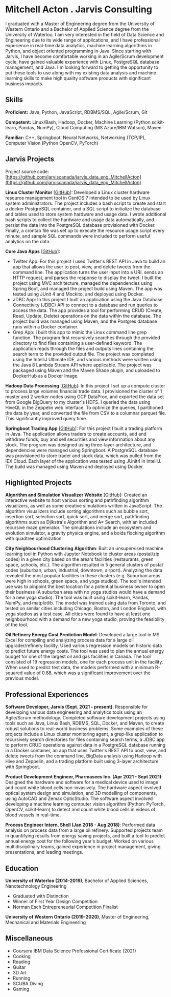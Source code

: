 # Mitchell Acton . Jarvis Consulting

I graduated with a Master of Engineering degree from the University of Western Ontario and a Bachelor of Applied Science degree from the University of Waterloo. I am very interested in the field of Data Science and Engineering due to its wide range of applications, and I have professional experience in real-time data analytics, machine learning algorithms in Python, and object oriented programming in Java. Since starting with Jarvis, I have become comfortable working in an Agile/Scrum development cycle, have gained valuable experience with Linux, PostgreSQL database management, and Java. I'm looking forward to getting the opportunity to put these tools to use along with my existing data analysis and machine learning skills to make high quality software products with significant business impacts.

## Skills

**Proficient:** Java, Python, JavaScript, RDBMS/SQL, Agile/Scrum, Git

**Competent:** Linux/Bash, Hadoop, Docker, Machine Learning (Python scikit-learn, Pandas, NumPy), Cloud Computing (MS Azure/IBM Watson), Maven

**Familiar:** C++, Springboot, Neural Networks, Networking (TCP/IP), Computer Vision (Python OpenCV, PyTorch)

## Jarvis Projects

Project source code: [https://github.com/jarviscanada/jarvis_data_eng_MitchellActon](https://github.com/jarviscanada/jarvis_data_eng_MitchellActon)


**Linux Cluster Monitor** [[GitHub](https://github.com/jarviscanada/jarvis_data_eng_MitchellActon/tree/master/linux_sql)]: Developed a Linux cluster hardware resource management tool in CentOS 7 intended to be used by Linux system administrators. The project includes a bash script to create and start a docker PostgreSQL container, and a SQL script to initialize the database and tables used to store system hardware and usage data. I wrote additional bash scripts to collect the hardware and usage data automatically, and persist the data into the PostgreSQL database provisioned with Docker. Finally, a crontab file was set up to execute the resource usage script every minute, and sample SQL commands were included to perform useful analytics on the data.

**Core Java Apps** [[GitHub](https://github.com/jarviscanada/jarvis_data_eng_MitchellActon/tree/master/core_java)]:
      
  - Twitter App: For this project I used Twitter's REST API in Java to build an app that allows the user to post, view, and delete tweets from the command line. The application turns the user input into a URI, sends an HTTP request, and parses the response to display the tweet. I built the project using MVC architecture, managed the dependencies using Spring Boot, and managed the project build using Maven. The app was tested using JUnit 4 and Mockito, and deployed using Docker.
  - JDBC App: In this project I built an application using the Java Database Connectivity (JDBC) API to connect to a database and run queries to access the data. The app provides a tool for performing CRUD (Create, Read, Update, Delete) operations on the data within the database. The project build was managed using Maven, and the Postgres database runs within a Docker container.
  - Grep App: I built this app to mimic the Linux command line grep function. The program first recursively searches through the provided directory to find files containing a user-defined keyword. The application reads through the files and outputs lines containing the search term to the provided output file. The project was completed using the IntelliJ Ultimate IDE, and various methods were written using the Java 8 Lambda Stream API where applicable. The project was packaged using Maven and the Maven Shade plugin, and uploaded to DockerHub as a Docker Image.

**Hadoop Data Processing** [[GitHub](https://github.com/jarviscanada/jarvis_data_eng_MitchellActon/tree/master/hadoop)]: In this project I set up a compute cluster to process large volumes financial trade data. I provisioned the cluster of 1 master and 2 worker nodes using GCP DataProc, and exported the data set from Google BigQuery to my cluster's HDFS. I queried the data using HiveQL in the Zeppelin web interface. To optimize the queries, I partitioned the data by year, and converted the file from CSV to a columnar parquet file. This significantly improved query time.

**Springboot Trading App** [[GitHub](https://github.com/jarviscanada/jarvis_data_eng_MitchellActon/tree/master/springboot)]: For this project I built a trading platform in Java. The application allows traders to create accounts, add and withdraw funds, buy and sell securities and view information about any stock. The program was designed using three-layer architecture, and dependencies were managed using Springboot. A PostgreSQL database was provisioned to store trader and stock data, which was pulled from the IEX Cloud. Each layer of the application was tested using JUnit4 in IntelliJ. The build was managed using Maven and deployed using Docker.


## Highlighted Projects
**Algorithm and Simulation Visualizer Website** [[GitHub](https://mitchellacton.github.io/WebPortfolio/site/)]: Created an interactive website to host various sorting and pathfinding algorithm visualizers, as well as some creative simulations written in JavaScript. The algorithm visualizers include sorting algorithms such as bubble sort, insertion sort, selection sort, quick sort, and merge sort, pathfinding algorithms such as Djikstra's Algorithm and A* Search, with an included recursive maze generator. The simulations include an ecosystem and evolution simulator, a gravity physics engine, and a boids flocking algorithm with quadtree optimization.

**City Neighbourhood Clustering Algorithm**: Built an unsupervised machine learning tool in Python with Jupyter Notebook to cluster areas (postal/zip codes) in a given city based on the area's facilities (restaurants, green space, schools, etc.). The algorithm resulted in 5 general clusters of postal codes (suburban, urban, industrial, downtown, airport). Analyzing the data revealed the most popular facilities in these clusters (e.g. Suburban areas were high in schools, green space, and yoga studios). The tool's intended use was to pinpoint the best location for a potential business owner to open their business (A suburban area with no yoga studios would have a demand for a new yoga studio). The tool was built using scikit-learn, Pandas, NumPy, and matplotlib. The model was trained using data from Toronto, and tested on similar cities including Chicago, Boston, and London England, with yoga studios as a test case. All cities were found to have at least one neighbourhood with a demand for a new yoga studio, proving the feasibility of the tool.

**Oil Refinery Energy Cost Prediction Model**: Developed a large tool in MS Excel for compiling and analyzing process data for a large oil upgrader/refinery facility. Used various regression models on historic data to predict future energy costs. The tool was used to plan the annual energy budget for one of the largest oil and gas facilities in Canada. The tool consisted of 19 regression models, one for each process unit in the facility. When used to predict test data, the models performed with a minimum R-squared value of 0.88, which was a significant improvement over the previous model.


## Professional Experiences

**Software Developer, Jarvis (Sept. 2021 - present)**: Responsible for developing various data engineering and analytics tools using an Agile/Scrum methodology. Completed software development projects using tools such as Java, Linux Bash, RDBMS, SQL, Docker, and Maven, to create robust solutions to real-world business problems. Some examples of these projects include a Linux cluster monitoring agent, a grep-like application to recursively search directories for files containing search terms, a JDBC app to perform CRUD operations against data in a PostgreSQL database running in a Docker container, an app that uses Twitter's REST API to post, view, and delete tweets from the command line, BigData analysis using Hadoop with Hive and Zeppelin, and a trading platform built using 3-layer architecture with Springboot.

**Product Development Engineer, Pharmasees Inc. (Apr 2021 - Sept 2021)**: Designed the hardware and software for a medical device used to image and count white blood cells non-invasively. The hardware aspect involved optical system design and simulation, and 3D modelling of components, using AutoCAD and Zemax OpticStudio. The software aspect involved developing a machine learning computer vision algorithm (Python: PyTorch, OpenCV, scikit-learn) to detect and count white blood cells in videos of blood vessels in real-time.

**Process Engineer Intern, Shell (Jan 2018 - Aug 2018)**: Performed data analysis on process data from a large oil refinery. Supported projects team in quantifying results from energy saving projects, and built a tool to predict annual energy cost for the following year's budget. Worked on various multidisciplinary teams, gained experience in project management, giving presentations, and leading meetings.


## Education
**University of Waterloo (2014-2019)**, Bachelor of Applied Sciences, Nanotechnology Engineering
- Graduated with Distinction
- Winner of First Year Design Competition
- Norman Esch Entrepreneurial Competition Finalist

**University of Western Ontario (2019-2020)**, Master of Engineering, Mechanical and Materials Engineering


## Miscellaneous
- Coursera IBM Data Science Professional Certificate (2021)
- Cooking
- Reading
- Guitar
- 3D Art
- Running
- SCUBA Diving
- Gaming
